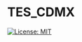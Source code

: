 # TES_CDMX
 [![License: MIT](https://img.shields.io/badge/License-MIT-yellow.svg)](https://opensource.org/licenses/MIT)
